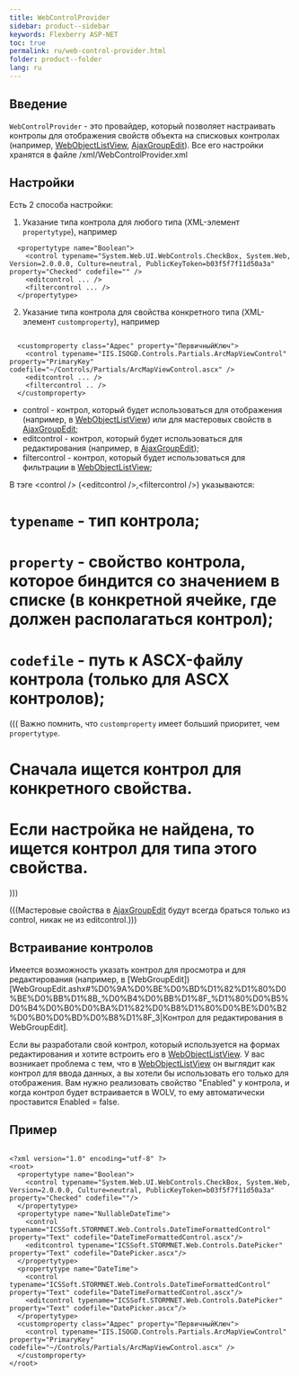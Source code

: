 ```yaml
---
title: WebControlProvider
sidebar: product--sidebar
keywords: Flexberry ASP-NET
toc: true
permalink: ru/web-control-provider.html
folder: product--folder
lang: ru
---
```




## Введение
`WebControlProvider` - это провайдер, который позволяет настраивать контролы для отображения свойств объекта на списковых контролах (например, [WebObjectListView](web-object-list-view.html), [AjaxGroupEdit](ajax-group-edit.html)). Все его настройки хранятся в файле /xml/WebControlProvider.xml

## Настройки
Есть 2 способа настройки:
1. Указание типа контрола для любого типа (XML-элемент `propertytype`), например
```
  <propertytype name="Boolean">
    <control typename="System.Web.UI.WebControls.CheckBox, System.Web, Version=2.0.0.0, Culture=neutral, PublicKeyToken=b03f5f7f11d50a3a" property="Checked" codefile="" />
    <editcontrol ... />
    <filtercontrol ... />
  </propertytype>
```

2. Указание типа контрола для свойства конкретного типа (XML-элемент `customproperty`), например
```

  <customproperty class="Адрес" property="ПервичныйКлюч">
    <control typename="IIS.ISOGD.Controls.Partials.ArcMapViewControl" property="PrimaryKey" codefile="~/Controls/Partials/ArcMapViewControl.ascx" /> 
    <editcontrol ... />
    <filtercontrol .. />
  </customproperty>
```

* control - контрол, который будет использоваться для отображения (например, в [WebObjectListView](web-object-list-view.html)) или для мастеровых свойств в [AjaxGroupEdit](ajax-group-edit.html);
* editcontrol - контрол, который будет использоваться для редактирования (например, в [AjaxGroupEdit](ajax-group-edit.html));
* filtercontrol - контрол, который будет использоваться для фильтрации в [WebObjectListView](web-object-list-view.html);

В тэге &lt;control /&gt; (&lt;editcontrol /&gt;,&lt;filtercontrol /&gt;) указываются:
# `typename` - тип контрола;
# `property` - свойство контрола, которое биндится со значением в списке (в конкретной ячейке, где должен располагаться контрол);
# `codefile` - путь к ASCX-файлу контрола (только для ASCX контролов);

(((<msg type=warning>
Важно помнить, что `customproperty` имеет больший приоритет, чем `propertytype`.
# Сначала ищется контрол для конкретного свойства.
# Если настройка не найдена, то ищется контрол для типа этого свойства.
</msg>)))

(((<msg type=note>Мастеровые свойства в [AjaxGroupEdit](ajax-group-edit.html) будут всегда браться только из control, никак не из editcontrol.</msg>)))

## Встраивание контролов
Имеется возможность указать контрол для просмотра и для редактирования (например, в [WebGroupEdit]) [WebGroupEdit.ashx#%D0%9A%D0%BE%D0%BD%D1%82%D1%80%D0%BE%D0%BB%D1%8B_%D0%B4%D0%BB%D1%8F_%D1%80%D0%B5%D0%B4%D0%B0%D0%BA%D1%82%D0%B8%D1%80%D0%BE%D0%B2%D0%B0%D0%BD%D0%B8%D1%8F_3|Контрол для редактирования в WebGroupEdit].

Если вы разработали свой контрол, который используется на формах редактирования и хотите встроить его в [WebObjectListView](web-object-list-view.html). У вас возникает проблема с тем, что в [WebObjectListView](web-object-list-view.html) он выглядит как контрол для ввода данных, а вы хотели бы использовать его только для отображения. Вам нужно реализовать свойство "Enabled" у контрола, и когда контрол будет встраивается в WOLV, то ему автоматически проставится Enabled = false.

## Пример
```

<?xml version="1.0" encoding="utf-8" ?>
<root>
  <propertytype name="Boolean">
    <control typename="System.Web.UI.WebControls.CheckBox, System.Web, Version=2.0.0.0, Culture=neutral, PublicKeyToken=b03f5f7f11d50a3a" property="Checked" codefile=""/>
  </propertytype>
  <propertytype name="NullableDateTime">
    <control typename="ICSSoft.STORMNET.Web.Controls.DateTimeFormattedControl" property="Text" codefile="DateTimeFormattedControl.ascx"/>
    <editcontrol typename="ICSSoft.STORMNET.Web.Controls.DatePicker" property="Text" codefile="DatePicker.ascx"/>
  </propertytype>
  <propertytype name="DateTime">
    <control typename="ICSSoft.STORMNET.Web.Controls.DateTimeFormattedControl" property="Text" codefile="DateTimeFormattedControl.ascx"/>
    <editcontrol typename="ICSSoft.STORMNET.Web.Controls.DatePicker" property="Text" codefile="DatePicker.ascx"/>
  </propertytype>
  <customproperty class="Адрес" property="ПервичныйКлюч">
    <control typename="IIS.ISOGD.Controls.Partials.ArcMapViewControl" property="PrimaryKey" codefile="~/Controls/Partials/ArcMapViewControl.ascx" /> 
  </customproperty>
</root>
```


